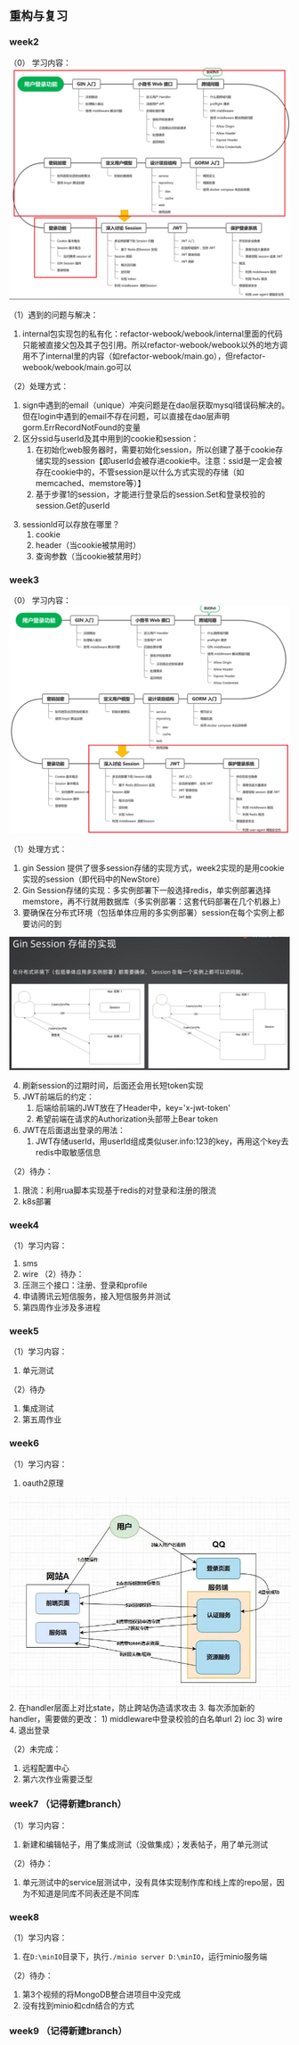 ## 重构与复习

### week2
（0） 学习内容：
<img src="image/week2.png">

（1）遇到的问题与解决：
1. internal包实现包的私有化：refactor-webook/webook/internal里面的代码只能被直接父包及其子包引用。所以refactor-webook/webook以外的地方调用不了internal里的内容（如refactor-webook/main.go），但refactor-webook/webook/main.go可以

（2）处理方式：
1. sign中遇到的email（unique）冲突问题是在dao层获取mysql错误码解决的。但在login中遇到的email不存在问题，可以直接在dao层声明gorm.ErrRecordNotFound的变量
2. 区分ssid与userId及其中用到的cookie和session：
   1) 在初始化web服务器时，需要初始化session，所以创建了基于cookie存储实现的session【即userId会被存进cookie中。注意：ssid是一定会被存在cookie中的，不管session是以什么方式实现的存储（如memcached、memstore等）】
   2) 基于步骤1的session，才能进行登录后的session.Set和登录校验的session.Get的userId
3) sessionId可以存放在哪里？
   1) cookie
   2) header（当cookie被禁用时）
   3) 查询参数（当cookie被禁用时）

### week3
（0） 学习内容：
<img src="image/week3.png">

（1）处理方式：
1. gin Session 提供了很多session存储的实现方式，week2实现的是用cookie实现的session（即代码中的NewStore）
2. Gin Session存储的实现：多实例部署下一般选择redis，单实例部署选择memstore，再不行就用数据库（多实例部署：这套代码部署在几个机器上）
3. 要确保在分布式环境（包括单体应用的多实例部署）session在每个实例上都要访问的到

<img src="image/week3_session.png">

4. 刷新session的过期时间，后面还会用长短token实现
5. JWT前端后的约定：
   1) 后端给前端的JWT放在了Header中，key='x-jwt-token'
   2) 希望前端在请求的Authorization头部带上Bear token
6. JWT在后面退出登录的用法：
   1) JWT存储userId，用userId组成类似user.info:123的key，再用这个key去redis中取敏感信息

（2）待办：
1. 限流：利用rua脚本实现基于redis的对登录和注册的限流
2. k8s部署

### week4
（1）学习内容：
1. sms
2. wire
（2）待办：
1. 压测三个接口：注册、登录和profile
2. 申请腾讯云短信服务，接入短信服务并测试
3. 第四周作业涉及多进程


### week5
（1）学习内容：
1. 单元测试

（2）待办
1. 集成测试
2. 第五周作业

### week6 

（1）学习内容：
1. oauth2原理
<img src="image/week6_oauth2.jpg">
2. 在handler层面上对比state，防止跨站伪造请求攻击
3. 每次添加新的handler，需要做的更改：
   1) middleware中登录校验的白名单url
   2) ioc
   3) wire
4. 退出登录

（2）未完成：
1. 远程配置中心
2. 第六次作业需要泛型

### week7  （记得新建branch）
（1）学习内容：
1. 新建和编辑帖子，用了集成测试（没做集成）；发表帖子，用了单元测试

（2）待办：
1. 单元测试中的service层测试中，没有具体实现制作库和线上库的repo层，因为不知道是同库不同表还是不同库


### week8
（1）学习内容：
1. 在`D:\minIO`目录下，执行`./minio server D:\minIO`，运行minio服务端

（2）待办：
1. 第3个视频的将MongoDB整合进项目中没完成
2. 没有找到minio和cdn结合的方式



### week9  （记得新建branch）